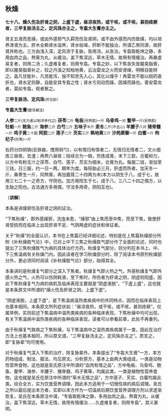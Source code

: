 ## 秋燥

**七十八、燥久伤及肝肾之阴，上盛下虚，昼凉夜热，或干咳，或不咳，甚则痉厥者，三甲复脉汤主之，定风珠亦主之，专翕大生膏亦主之。**

肾主五液而恶燥，或由外感邪气久羁而伤及肾阴，或不由外感而内伤致燥，均以培养津液为主。肝木全赖肾水滋养，肾水枯竭，肝断不能独治，所谓乙癸同源，故肝肾并称也。三方由浅入深，定风浓于复脉，皆用汤，从急治。专翕取乾坤之静，多用血肉之品，熬膏为丸，从缓治。盖下焦深远，草木无情，故用有情缓治。再暴虚易复者，则用二汤；久虚难复者，则用专翕。专翕之妙，以下焦丧失皆腥臭脂膏，即以腥臭脂膏补之，较之丹溪之知柏地黄，云治雷龙之火而安肾燥，明眼自能辨之。盖凡甘能补，凡苦能泻，独不知苦先入心，其化以燥乎！再雷龙不能以刚药直折也，肾水足则静，自能安其专翕之性；肾水亏则动而躁，因燥而躁也。善安雷龙者，莫如专翕，观者察之。

**三甲复脉汤、定风珠**<small>(并见前〉</small>

**专翕大生膏**<small>(酸甘鹹法)</small>

**人参**<small>二斤(无力者以制洋参代之)</small> **茯苓**<small>二斤</small> **龟板**<small>(另熬胶)一斤</small> **乌骨鸡**<small>一对</small> **鳖甲**<small>一斤(另熬胶)</small> **牡蛎**<small>一斤</small> **鲍鱼**<small>二斤</small> **海参**<small>二斤</small> **白芍**<small>二斤</small> **五味子**<small>半斤</small> **麦冬**<small>二斤(不去心)</small> **羊腰子**<small>八对</small> **猪脊髓**<small>一斤</small> **鸡子黄**<small>二十圆</small> **阿胶**<small>二斤</small> **莲子**<small>二斤</small> **芡实**<small>三斤</small> **熟地黄**<small>三斤</small> **沙苑蒺藜**<small>一斤</small> **白蜜**<small>一斤</small> **枸杞子**<small>(炒黑)一斤</small>

右药分四铜锅(忌铁器，搅用铜勺)，以有情归有情者二，无情归无情者二，文火细炼三昼夜，去渣；再熬六昼夜；陆续合为一锅，煎炼成膏，末下三胶，合蜜和匀，以方中有粉无汁之茯苓、白芍、莲子、芡实为细末，合膏为丸。每服二钱，渐加至三钱，日三服，约一日一两，期年为度。每殒胎必三月，肝虚而热者，加天冬一斤，桑寄生一斤，同熬膏，再加鹿茸二十四两为末(本方以阴生于八，成于七，故用三七二十一之奇方，守阴也。加方用阳生于七，成于八，三八二十四之偶方，以生胎之阳也。古法通方多用偶，守法多用奇，阴阳互也)。

〔**讲解**〕

本条是讲燥邪伤及肝肾之阴的证治。

“下焦秋燥”，即外感燥邪，流连未愈，“燥邪”由上焦而至中焦，而至下焦，致使肝肾受损而在临床上出现肝肾不足、气阴两虚的症状和体征者。

关于“秋燥”的全面认识，本书在上焦篇已经详细论述，特别是在上焦篇秋燥部分所附《补秋燥胜气论》中，已对上中下三焦之秋燥胜气部分作了全面的论述，同时也提出了三焦秋燥胜气为病的具体治疗方药。秋燥复气部分，则分列在本书上、中、下三焦温病有关秋燥门内。因此读者在学习秋燥部分时，除了阅读本书原列秋燥部分外，更必须同时阅读《补秋燥胜气论》部分，始得其全。

本条讲的是秋燥复气部分之深入下焦者。秋燥复气即火热之气，外感秋燥复气即外感火热之气，火热可以伤阴耗液，至下焦时，所伤者为肝肾之阴，阴虚则阳盛，因此下焦秋燥复气为病的病机及临床表现主要就是“阴虚液脱”，“下虚上盛”，这也就是本条原文中所谓的“燥火伤及肝肾之阴，上盛下虚”。

“阴虚液脱，上盛下虚”，是下焦温病温热类疾病中的共同特点，因而在临床表现上也基本相同。本条原文所列症状如：“昼凉夜热，或干咳，或不咳，甚则痉厥”，仅属举例，实则前述下焦温病中温热类疾病的各种临床表现，下焦秋燥中均可出现，有关下焦温病中温热类疾病的各种临床表现，读者可以参看前章，此处不再重列。

由于秋燥复气致病之下焦秋燥，与下焦温病中之温热类疾病属于一类，因此在治疗方法上也基本相同，所以原文谓，“三甲复脉汤主之，定风珠亦主之”。质言之，即“复脉辈”均可使用。

对于秋燥复气深入下焦的治疗，除复脉辈外，本条提出了“专翕大生膏”一方，本方药物组成、制法、服法、均见原文。分析原方，基本上由两大类组成，一类是动物性营养食物，这也就是吴氏原注中所谓的“血肉有情之品”，方中龟板、乌骨鸡、鲍鱼、鳖甲、海参、羊腰子、猪脊髓、鸡子黄等，均属此类，一类是植物性营养食物，这也就是吴氏在原注中所谓的“草木无情之品”，方中莲子、芡实、白蜜均属此类。综合全方，实为饮食营养调理，因此本方适用于一切慢性病的病后调理。吴氏之所以最后提出本方者，实即以本方作为一切温病后期饮食营养调理方剂以求逐渐恢复。吴氏在本条原注中谓，“专翕取乾坤之静，多用血肉之品，熬膏为丸，从缓治，盖下焦深远，草木无情，故用有情缓治……久虚难复者，则用专翕”，其义甚明。
